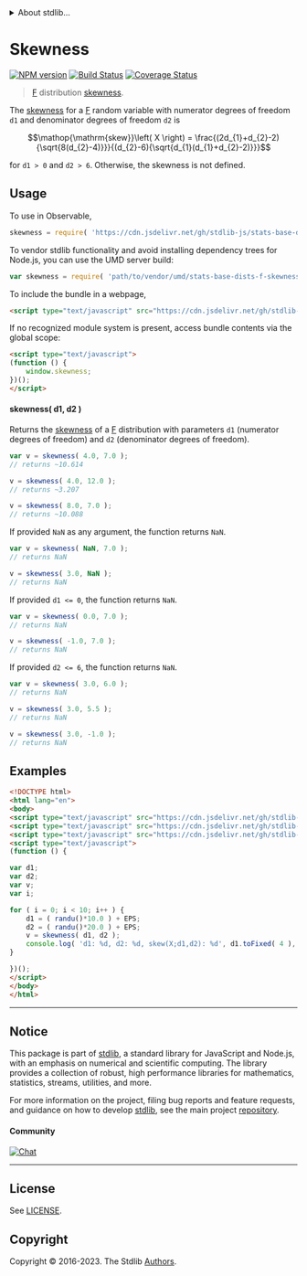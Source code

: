 <!--

@license Apache-2.0

Copyright (c) 2018 The Stdlib Authors.

Licensed under the Apache License, Version 2.0 (the "License");
you may not use this file except in compliance with the License.
You may obtain a copy of the License at

   http://www.apache.org/licenses/LICENSE-2.0

Unless required by applicable law or agreed to in writing, software
distributed under the License is distributed on an "AS IS" BASIS,
WITHOUT WARRANTIES OR CONDITIONS OF ANY KIND, either express or implied.
See the License for the specific language governing permissions and
limitations under the License.

-->


<details>
  <summary>
    About stdlib...
  </summary>
  <p>We believe in a future in which the web is a preferred environment for numerical computation. To help realize this future, we've built stdlib. stdlib is a standard library, with an emphasis on numerical and scientific computation, written in JavaScript (and C) for execution in browsers and in Node.js.</p>
  <p>The library is fully decomposable, being architected in such a way that you can swap out and mix and match APIs and functionality to cater to your exact preferences and use cases.</p>
  <p>When you use stdlib, you can be absolutely certain that you are using the most thorough, rigorous, well-written, studied, documented, tested, measured, and high-quality code out there.</p>
  <p>To join us in bringing numerical computing to the web, get started by checking us out on <a href="https://github.com/stdlib-js/stdlib">GitHub</a>, and please consider <a href="https://opencollective.com/stdlib">financially supporting stdlib</a>. We greatly appreciate your continued support!</p>
</details>

# Skewness

[![NPM version][npm-image]][npm-url] [![Build Status][test-image]][test-url] [![Coverage Status][coverage-image]][coverage-url] <!-- [![dependencies][dependencies-image]][dependencies-url] -->

> [F][f-distribution] distribution [skewness][skewness].

<!-- Section to include introductory text. Make sure to keep an empty line after the intro `section` element and another before the `/section` close. -->

<section class="intro">

The [skewness][skewness] for a [F][f-distribution] random variable with numerator degrees of freedom `d1` and denominator degrees of freedom `d2` is

<!-- <equation class="equation" label="eq:f_skewness" align="center" raw="\operatorname{skew}\left( X \right) =  \frac{(2d_{1}+d_{2}-2){\sqrt{8(d_{2}-4)}}}{(d_{2}-6){\sqrt{d_{1}(d_{1}+d_{2}-2)}}}" alt="Skewness for an F distribution."> -->

```math
\mathop{\mathrm{skew}}\left( X \right) =  \frac{(2d_{1}+d_{2}-2){\sqrt{8(d_{2}-4)}}}{(d_{2}-6){\sqrt{d_{1}(d_{1}+d_{2}-2)}}}
```

<!-- <div class="equation" align="center" data-raw-text="\operatorname{skew}\left( X \right) =  \frac{(2d_{1}+d_{2}-2){\sqrt{8(d_{2}-4)}}}{(d_{2}-6){\sqrt{d_{1}(d_{1}+d_{2}-2)}}}" data-equation="eq:f_skewness">
    <img src="https://cdn.jsdelivr.net/gh/stdlib-js/stdlib@51534079fef45e990850102147e8945fb023d1d0/lib/node_modules/@stdlib/stats/base/dists/f/skewness/docs/img/equation_f_skewness.svg" alt="Skewness for an F distribution.">
    <br>
</div> -->

<!-- </equation> -->

for `d1 > 0` and `d2 > 6`. Otherwise, the skewness is not defined.

</section>

<!-- /.intro -->

<!-- Package usage documentation. -->



<section class="usage">

## Usage

To use in Observable,

```javascript
skewness = require( 'https://cdn.jsdelivr.net/gh/stdlib-js/stats-base-dists-f-skewness@umd/browser.js' )
```

To vendor stdlib functionality and avoid installing dependency trees for Node.js, you can use the UMD server build:

```javascript
var skewness = require( 'path/to/vendor/umd/stats-base-dists-f-skewness/index.js' )
```

To include the bundle in a webpage,

```html
<script type="text/javascript" src="https://cdn.jsdelivr.net/gh/stdlib-js/stats-base-dists-f-skewness@umd/browser.js"></script>
```

If no recognized module system is present, access bundle contents via the global scope:

```html
<script type="text/javascript">
(function () {
    window.skewness;
})();
</script>
```

#### skewness( d1, d2 )

Returns the [skewness][skewness] of a [F][f-distribution] distribution with parameters `d1` (numerator degrees of freedom) and `d2` (denominator degrees of freedom).

```javascript
var v = skewness( 4.0, 7.0 );
// returns ~10.614

v = skewness( 4.0, 12.0 );
// returns ~3.207

v = skewness( 8.0, 7.0 );
// returns ~10.088
```

If provided `NaN` as any argument, the function returns `NaN`.

```javascript
var v = skewness( NaN, 7.0 );
// returns NaN

v = skewness( 3.0, NaN );
// returns NaN
```

If provided `d1 <= 0`, the function returns `NaN`.

```javascript
var v = skewness( 0.0, 7.0 );
// returns NaN

v = skewness( -1.0, 7.0 );
// returns NaN
```

If provided `d2 <= 6`, the function returns `NaN`.

```javascript
var v = skewness( 3.0, 6.0 );
// returns NaN

v = skewness( 3.0, 5.5 );
// returns NaN

v = skewness( 3.0, -1.0 );
// returns NaN
```

</section>

<!-- /.usage -->

<!-- Package usage notes. Make sure to keep an empty line after the `section` element and another before the `/section` close. -->

<section class="notes">

</section>

<!-- /.notes -->

<!-- Package usage examples. -->

<section class="examples">

## Examples

<!-- eslint no-undef: "error" -->

```html
<!DOCTYPE html>
<html lang="en">
<body>
<script type="text/javascript" src="https://cdn.jsdelivr.net/gh/stdlib-js/random-base-randu@umd/browser.js"></script>
<script type="text/javascript" src="https://cdn.jsdelivr.net/gh/stdlib-js/constants-float64-eps@umd/browser.js"></script>
<script type="text/javascript" src="https://cdn.jsdelivr.net/gh/stdlib-js/stats-base-dists-f-skewness@umd/browser.js"></script>
<script type="text/javascript">
(function () {

var d1;
var d2;
var v;
var i;

for ( i = 0; i < 10; i++ ) {
    d1 = ( randu()*10.0 ) + EPS;
    d2 = ( randu()*20.0 ) + EPS;
    v = skewness( d1, d2 );
    console.log( 'd1: %d, d2: %d, skew(X;d1,d2): %d', d1.toFixed( 4 ), d2.toFixed( 4 ), v.toFixed( 4 ) );
}

})();
</script>
</body>
</html>
```

</section>

<!-- /.examples -->

<!-- Section to include cited references. If references are included, add a horizontal rule *before* the section. Make sure to keep an empty line after the `section` element and another before the `/section` close. -->

<section class="references">

</section>

<!-- /.references -->

<!-- Section for related `stdlib` packages. Do not manually edit this section, as it is automatically populated. -->

<section class="related">

</section>

<!-- /.related -->

<!-- Section for all links. Make sure to keep an empty line after the `section` element and another before the `/section` close. -->


<section class="main-repo" >

* * *

## Notice

This package is part of [stdlib][stdlib], a standard library for JavaScript and Node.js, with an emphasis on numerical and scientific computing. The library provides a collection of robust, high performance libraries for mathematics, statistics, streams, utilities, and more.

For more information on the project, filing bug reports and feature requests, and guidance on how to develop [stdlib][stdlib], see the main project [repository][stdlib].

#### Community

[![Chat][chat-image]][chat-url]

---

## License

See [LICENSE][stdlib-license].


## Copyright

Copyright &copy; 2016-2023. The Stdlib [Authors][stdlib-authors].

</section>

<!-- /.stdlib -->

<!-- Section for all links. Make sure to keep an empty line after the `section` element and another before the `/section` close. -->

<section class="links">

[npm-image]: http://img.shields.io/npm/v/@stdlib/stats-base-dists-f-skewness.svg
[npm-url]: https://npmjs.org/package/@stdlib/stats-base-dists-f-skewness

[test-image]: https://github.com/stdlib-js/stats-base-dists-f-skewness/actions/workflows/test.yml/badge.svg?branch=main
[test-url]: https://github.com/stdlib-js/stats-base-dists-f-skewness/actions/workflows/test.yml?query=branch:main

[coverage-image]: https://img.shields.io/codecov/c/github/stdlib-js/stats-base-dists-f-skewness/main.svg
[coverage-url]: https://codecov.io/github/stdlib-js/stats-base-dists-f-skewness?branch=main

<!--

[dependencies-image]: https://img.shields.io/david/stdlib-js/stats-base-dists-f-skewness.svg
[dependencies-url]: https://david-dm.org/stdlib-js/stats-base-dists-f-skewness/main

-->

[chat-image]: https://img.shields.io/gitter/room/stdlib-js/stdlib.svg
[chat-url]: https://app.gitter.im/#/room/#stdlib-js_stdlib:gitter.im

[stdlib]: https://github.com/stdlib-js/stdlib

[stdlib-authors]: https://github.com/stdlib-js/stdlib/graphs/contributors

[umd]: https://github.com/umdjs/umd
[es-module]: https://developer.mozilla.org/en-US/docs/Web/JavaScript/Guide/Modules

[deno-url]: https://github.com/stdlib-js/stats-base-dists-f-skewness/tree/deno
[umd-url]: https://github.com/stdlib-js/stats-base-dists-f-skewness/tree/umd
[esm-url]: https://github.com/stdlib-js/stats-base-dists-f-skewness/tree/esm
[branches-url]: https://github.com/stdlib-js/stats-base-dists-f-skewness/blob/main/branches.md

[stdlib-license]: https://raw.githubusercontent.com/stdlib-js/stats-base-dists-f-skewness/main/LICENSE

[f-distribution]: https://en.wikipedia.org/wiki/F_distribution

[skewness]: https://en.wikipedia.org/wiki/Skewness

</section>

<!-- /.links -->
